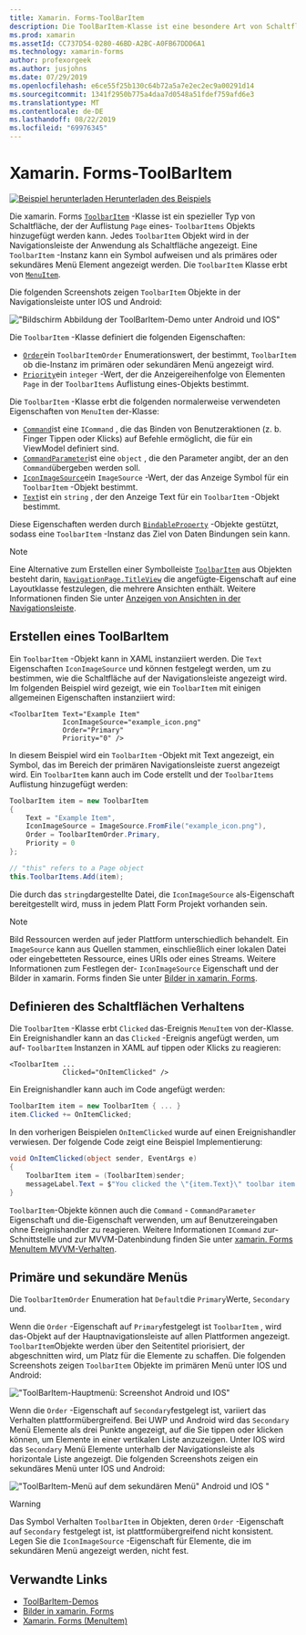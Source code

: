 ```yaml
---
title: Xamarin. Forms-ToolBarItem
description: Die ToolBarItem-Klasse ist eine besondere Art von Schaltfläche, die in der Navigationsleiste einer Anwendung verwendet wird.
ms.prod: xamarin
ms.assetId: CC737D54-0280-46BD-A2BC-A0FB67DDD6A1
ms.technology: xamarin-forms
author: profexorgeek
ms.author: jusjohns
ms.date: 07/29/2019
ms.openlocfilehash: e6ce55f25b130c64b72a5a7e2ec2ec9a00291d14
ms.sourcegitcommit: 1341f2950b775a4daa7d0548a51fdef759afd6e3
ms.translationtype: MT
ms.contentlocale: de-DE
ms.lasthandoff: 08/22/2019
ms.locfileid: "69976345"
---
```

# <a name="xamarinforms-toolbaritem"></a>Xamarin. Forms-ToolBarItem

[![Beispiel herunterladen](~/media/shared/download.png) Herunterladen des Beispiels](https://docs.microsoft.com/samples/xamarin/xamarin-forms-samples/userinterface-toolbaritem/)

Die xamarin. Forms [`ToolbarItem`](xref:Xamarin.Forms.ToolbarItem) -Klasse ist ein spezieller Typ von Schaltfläche, der der Auflistung `Page` eines- `ToolbarItems` Objekts hinzugefügt werden kann. Jedes `ToolbarItem` Objekt wird in der Navigationsleiste der Anwendung als Schaltfläche angezeigt. Eine `ToolbarItem` -Instanz kann ein Symbol aufweisen und als primäres oder sekundäres Menü Element angezeigt werden. Die `ToolbarItem` Klasse erbt von [`MenuItem`](xref:Xamarin.Forms.MenuItem).

Die folgenden Screenshots zeigen `ToolbarItem` Objekte in der Navigationsleiste unter IOS und Android:

!["Bildschirm Abbildung der ToolBarItem-Demo unter Android und IOS"](toolbaritem-images/toolbaritem-device-screenshot.png "Bildschirm Abbildung von ToolBarItem-Demo unter Android und IOS")

Die `ToolbarItem` -Klasse definiert die folgenden Eigenschaften:

* [`Order`](xref:Xamarin.Forms.ToolbarItem.Order)ein `ToolbarItemOrder` Enumerationswert, der bestimmt, `ToolbarItem` ob die-Instanz im primären oder sekundären Menü angezeigt wird.
* [`Priority`](xref:Xamarin.Forms.ToolbarItem.Priority)ein `integer` -Wert, der die Anzeigereihenfolge von Elementen `Page` in der `ToolbarItems` Auflistung eines-Objekts bestimmt.

Die `ToolbarItem` -Klasse erbt die folgenden normalerweise verwendeten Eigenschaften von `MenuItem` der-Klasse:

* [`Command`](xref:Xamarin.Forms.MenuItem.Command)ist eine `ICommand` , die das Binden von Benutzeraktionen (z. b. Finger Tippen oder Klicks) auf Befehle ermöglicht, die für ein ViewModel definiert sind.
* [`CommandParameter`](xref:Xamarin.Forms.MenuItem.CommandParameter)ist eine `object` , die den Parameter angibt, der an den `Command`übergeben werden soll.
* [`IconImageSource`](xref:Xamarin.Forms.MenuItem.IconImageSource)ein `ImageSource` -Wert, der das Anzeige Symbol für ein `ToolbarItem` -Objekt bestimmt.
* [`Text`](xref:Xamarin.Forms.MenuItem.Text)ist ein `string` , der den Anzeige Text für ein `ToolbarItem` -Objekt bestimmt.

Diese Eigenschaften werden durch [`BindableProperty`](xref:Xamarin.Forms.BindableProperty) -Objekte gestützt, sodass eine `ToolbarItem` -Instanz das Ziel von Daten Bindungen sein kann.

> [!NOTE]
> Eine Alternative zum Erstellen einer Symbolleiste [`ToolbarItem`](xref:Xamarin.Forms.ToolbarItem) aus Objekten besteht darin, [`NavigationPage.TitleView`](xref:Xamarin.Forms.NavigationPage.TitleViewProperty) die angefügte-Eigenschaft auf eine Layoutklasse festzulegen, die mehrere Ansichten enthält. Weitere Informationen finden Sie unter [Anzeigen von Ansichten in der Navigationsleiste](~/xamarin-forms/app-fundamentals/navigation/hierarchical.md#displaying-views-in-the-navigation-bar).

## <a name="create-a-toolbaritem"></a>Erstellen eines ToolBarItem

Ein `ToolbarItem` -Objekt kann in XAML instanziiert werden. Die `Text` Eigenschaften `IconImageSource` und können festgelegt werden, um zu bestimmen, wie die Schaltfläche auf der Navigationsleiste angezeigt wird. Im folgenden Beispiel wird gezeigt, wie ein `ToolbarItem` mit einigen allgemeinen Eigenschaften instanziiert wird:

```xaml
<ToolbarItem Text="Example Item"
             IconImageSource="example_icon.png"
             Order="Primary"
             Priority="0" />
```

In diesem Beispiel wird ein `ToolbarItem` -Objekt mit Text angezeigt, ein Symbol, das im Bereich der primären Navigationsleiste zuerst angezeigt wird. Ein `ToolbarItem` kann auch im Code erstellt und der `ToolbarItems` Auflistung hinzugefügt werden:

```csharp
ToolbarItem item = new ToolbarItem
{
    Text = "Example Item",
    IconImageSource = ImageSource.FromFile("example_icon.png"),
    Order = ToolbarItemOrder.Primary,
    Priority = 0
};

// "this" refers to a Page object
this.ToolbarItems.Add(item);
```

Die durch das `string`dargestellte Datei, die `IconImageSource` als-Eigenschaft bereitgestellt wird, muss in jedem Platt Form Projekt vorhanden sein.

> [!NOTE]
> Bild Ressourcen werden auf jeder Plattform unterschiedlich behandelt. Ein `ImageSource` kann aus Quellen stammen, einschließlich einer lokalen Datei oder eingebetteten Ressource, eines URIs oder eines Streams. Weitere Informationen zum Festlegen der- `IconImageSource` Eigenschaft und der Bilder in xamarin. Forms finden Sie unter [Bilder in xamarin. Forms](~/xamarin-forms/user-interface/images.md).

## <a name="define-button-behavior"></a>Definieren des Schaltflächen Verhaltens

Die `ToolbarItem` -Klasse erbt `Clicked` das-Ereignis `MenuItem` von der-Klasse. Ein Ereignishandler kann an das `Clicked` -Ereignis angefügt werden, um auf- `ToolbarItem` Instanzen in XAML auf tippen oder Klicks zu reagieren:

```xaml
<ToolbarItem ...
             Clicked="OnItemClicked" />
```

Ein Ereignishandler kann auch im Code angefügt werden:

```csharp
ToolbarItem item = new ToolbarItem { ... }
item.Clicked += OnItemClicked;
```

In den vorherigen Beispielen `OnItemClicked` wurde auf einen Ereignishandler verwiesen. Der folgende Code zeigt eine Beispiel Implementierung:

```csharp
void OnItemClicked(object sender, EventArgs e)
{
    ToolbarItem item = (ToolbarItem)sender;
    messageLabel.Text = $"You clicked the \"{item.Text}\" toolbar item.";
}
```

`ToolbarItem`-Objekte können auch die `Command` - `CommandParameter` Eigenschaft und die-Eigenschaft verwenden, um auf Benutzereingaben ohne Ereignishandler zu reagieren. Weitere Informationen `ICommand` zur-Schnittstelle und zur MVVM-Datenbindung finden Sie unter [xamarin. Forms MenuItem MVVM-Verhalten](~/xamarin-forms/user-interface/menuitem.md#define-menuitem-behavior-with-mvvm).

## <a name="primary-and-secondary-menus"></a>Primäre und sekundäre Menüs

Die `ToolbarItemOrder` Enumeration hat `Default`die `Primary`Werte, `Secondary` und.

Wenn die `Order` -Eigenschaft auf `Primary`festgelegt ist `ToolbarItem` , wird das-Objekt auf der Hauptnavigationsleiste auf allen Plattformen angezeigt. `ToolbarItem`Objekte werden über den Seitentitel priorisiert, der abgeschnitten wird, um Platz für die Elemente zu schaffen. Die folgenden Screenshots zeigen `ToolbarItem` Objekte im primären Menü unter IOS und Android:

!["ToolBarItem-Hauptmenü: Screenshot Android und IOS"](toolbaritem-images/toolbaritem-primary-menu.png "Bildschirm Abbildung des primären ToolBarItem-Menüs unter Android und IOS")

Wenn die `Order` -Eigenschaft auf `Secondary`festgelegt ist, variiert das Verhalten plattformübergreifend. Bei UWP und Android wird das `Secondary` Menü Elemente als drei Punkte angezeigt, auf die Sie tippen oder klicken können, um Elemente in einer vertikalen Liste anzuzeigen. Unter IOS wird das `Secondary` Menü Elemente unterhalb der Navigationsleiste als horizontale Liste angezeigt. Die folgenden Screenshots zeigen ein sekundäres Menü unter IOS und Android:

!["ToolBarItem-Menü auf dem sekundären Menü" Android und IOS "](toolbaritem-images/toolbaritem-secondary-menu.png "Bildschirm Abbildung des sekundären ToolBarItem-Menüs unter Android und IOS")

> [!WARNING]
> Das Symbol Verhalten `ToolbarItem` in Objekten, deren `Order` -Eigenschaft auf `Secondary` festgelegt ist, ist plattformübergreifend nicht konsistent. Legen Sie die `IconImageSource` -Eigenschaft für Elemente, die im sekundären Menü angezeigt werden, nicht fest.

## <a name="related-links"></a>Verwandte Links

* [ToolBarItem-Demos](https://docs.microsoft.com/samples/xamarin/xamarin-forms-samples/userinterface-toolbaritem/)
* [Bilder in xamarin. Forms](~/xamarin-forms/user-interface/images.md)
* [Xamarin. Forms (MenuItem)](~/xamarin-forms/user-interface/menuitem.md)